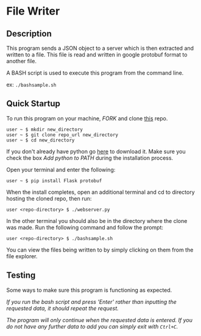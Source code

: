 # File Writer

## Description
This program sends a JSON object to a server which is then extracted and written to a file. This file is read and written
in google protobuf format to another file.

A BASH script is used to execute this program from the command line.

ex: ```./bashsample.sh ```

## Quick Startup
To run this program on your machine, _FORK_ and clone [this](https://github.com/jtruelas/File-Writer.git) repo.
```
user ~ $ mkdir new_directory
user ~ $ git clone repo_url new_directory
user ~ $ cd new_directory
```
If you don't already have python go [here](https://www.python.org/downloads/) to download it. Make sure you check the box _Add python to PATH_ during the installation process.

Open your terminal and enter the following:
```
user ~ $ pip install Flask protobuf
```
When the install completes, open an additional terminal and cd to directory hosting the cloned repo, then run:

```user <repo-directory> $ ./webserver.py```

In the other terminal you should also be in the directory where the clone was made. Run the following command and follow the prompt:

```user <repo-directory> $ ./bashsample.sh```

You can view the files being written to by simply clicking on them from the file explorer.

## Testing
Some ways to make sure this program is functioning as expected. 

_If you run the bash script and press 'Enter' rather than inputting the requested data, it should repeat the request._

_The program will only continue when the requested data is entered. If you do not have any further data to add you can simply exit with ```Ctrl+C```._
